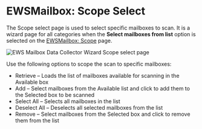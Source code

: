 # EWSMailbox: Scope Select

The Scope select page is used to select specific mailboxes to scan. It is a wizard page for all
categories when the **Select mailboxes from list** option is selected on the
[EWSMailbox: Scope](/docs/accessanalyzer/11.6/admin/datacollector/ewsmailbox/scope.md)
page.

![EWS Mailbox Data Collector Wizard Scope select page](/img/product_docs/accessanalyzer/11.6/accessanalyzer/admin/datacollector/ewsmailbox/scopeselect.webp)

Use the following options to scope the scan to specific mailboxes:

- Retrieve – Loads the list of mailboxes available for scanning in the Available box
- Add – Select mailboxes from the Available list and click to add them to the Selected box to be
  scanned
- Select All – Selects all mailboxes in the list
- Deselect All – Deselects all selected mailboxes from the list
- Remove – Select mailboxes from the Selected box and click to remove them from the list
